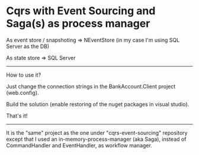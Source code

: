 # Cqrs with Event Sourcing and Saga(s) as process manager

As event store / snapshoting => NEventStore (in my case I'm using SQL Server as the DB)

As state store => SQL Server

---------------------------------------------------------------------------------------

How to use it?

Just change the connection strings in the BankAccount.Client project (web.config). 

Build the solution (enable restoring of the nuget packages in visual studio).

That's it!

--------------------------------------------------------------------------------------
It is the "same" project as the one under "cqrs-event-sourcing" repository except that I used an in-memory-process-manager (aka Saga), instead of CommandHandler and EventHandler, as workflow manager.
